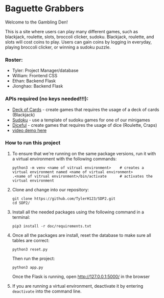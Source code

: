 # Baguette Grabbers
Welcome to the Gambling Den!

This is a site where users can play many different games, such as blackjack, roulette, slots, broccoli clicker, sudoku. Blackjack, roulette, and slots will cost coins to play. Users can gain coins by logging in everyday, playing broccoli clicker, or winning a sudoku puzzle.

### Roster:
- Tyler: Project Manager/database
- William: Frontend CSS
- Ethan: Backend Flask
- Jionghao: Backend Flask


### APIs required (no keys needed!!!):
- [Deck of Cards](https://docs.google.com/document/d/1oCJhl-NoNNpekMLd4C4jBXhpL9xvm6ZrVIdfoqbq-Vc/edit) - create games that requires the usage of a deck of cards (Blackjack)
- [Sudoku](https://docs.google.com/document/d/14Lw3HV3ViifQ-goOmka-vE_yt3o_YpcJIjgnqRbF4ds/edit#heading=h.e1qrjd4103ct) - use a template of sudoku games for one of our minigames
- [Diceful](https://docs.google.com/document/d/1pvPPwTMcXs1OyTqh5QbucGXou4OOnOis5HjtIT90W5w/edit) - create games that requires the usage of dice (Roulette, Craps)
- [video demo here](https://youtu.be/Gc_uDYB5v5Q)


### How to run this project
1. To ensure that we're running on the same package versions, run it with a virtual environment with the following commands:
   ```
   python3 -m venv <name of vitrual environment>    # creates a virtual environment named <name of virtual environment>
   .<name of vitrual environment>/bin/activate      # activates the virtual environment
   ```
2. Clone and change into our repository:
   ```
   git clone https://github.com/TylerH123/SDP2.git
   cd SDP2/
   ```
3. Install all the needed packages using the following command in a terminal: <br>
   ```
   pip3 install -r doc/requirements.txt
   ```
4. Once all the packages are install, reset the database to make sure all tables are correct:
   ```
   python3 reset.py
   ```
   Then run the project:
   ```
   python3 app.py
   ```
   Once the Flask is running, open http://127.0.0.1:5000/ in the browser

5. If you are running a virtual environment, deactivate it by entering `deactivate` into the command line.
